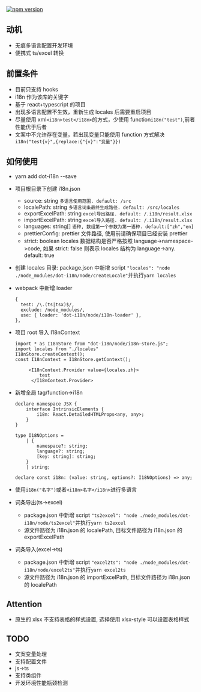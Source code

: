 [![npm version](https://img.shields.io/npm/v/dot-i18n.svg?style=flat)](https://www.npmjs.com/package/dot-i18n)

## 动机

- 无痕多语言配置开发环境
- 便携式 ts/excel 转换

## 前置条件

- 目前只支持 hooks
- i18n 作为该库的关键字
- 基于 react+typescript 的项目
- 出现多语言配置不生效，重新生成 locales 后需要重启项目
- 尽量使用 xml`<i18n>test</i18n>`的方式，少使用 function`i18n("test")`,前者性能优于后者
- 文案中不允许存在变量，若出现变量只能使用 function 方式解决`i18n("test{v}",{replace:{"{v}":"变量"}})`

## 如何使用

- yarn add dot-i18n --save
- 项目根目录下创建 i18n.json
  - source: string `多语言使用范围. default: /src`
  - localePath: string `多语言词条最终生成路径. default: /src/locales`
  - exportExcelPath: string `excel导出路径. default: /.i18n/result.xlsx`
  - importExcelPath: string `excel导入路径. default: /.i18n/result.xlsx`
  - languages: string[] `语种, 数组第一个参数为第一语种. default:["zh","en]`
  - prettierConfig: prettier 文件路径, 使用前请确保项目已经安装 prettier
  - strict: boolean locales 数据结构是否严格按照 language->namespace->code, 如果 strict: false 则表示 locales 结构为 language->any. default: true
- 创建 locales 目录: package.json 中新增 script `"locales": "node ./node_modules/dot-i18n/node/createLocale"`并执行`yarn locales`
- webpack 中新增 loader
  ```
  {
    test: /\.(ts|tsx)$/,
    exclude: /node_modules/,
    use: { loader: 'dot-i18n/node/i18n-loader' },
  },
  ```
- 项目 root 导入 I18nContext

  ```
  import * as I18nStore from "dot-i18n/node/i18n-store.js";
  import locales from "./locales"
  I18nStore.createContext();
  const I18nContext = I18nStore.getContext();

       <I18nContext.Provider value={locales.zh}>
           test
        </I18nContext.Provider>
  ```

- 新增全局 tag/function->i18n

  ```
  declare namespace JSX {
      interface IntrinsicElements {
          i18n: React.DetailedHTMLProps<any, any>;
      }
  }

  type I18NOptions =
      | {
          namespace?: string;
          language?: string;
          [key: string]: string;
      }
      | string;

  declare const i18n: (value: string, options?: I18NOptions) => any;

  ```

- 使用`i18n("名字")`或者`<i18n>名字</i18n>`进行多语言

- 词条导出(ts->excel)

  - package.json 中新增 script `"ts2excel": "node ./node_modules/dot-i18n/node/ts2excel"`并执行`yarn ts2excel`
  - 源文件路径为 i18n.json 的 localePath, 目标文件路径为 i18n.json 的 exportExcelPath

- 词条导入(excel->ts)
  - package.json 中新增 script `"excel2ts": "node ./node_modules/dot-i18n/node/excel2ts"`并执行`yarn excel2ts`
  - 源文件路径为 i18n.json 的 importExcelPath, 目标文件路径为 i18n.json 的 localePath

## Attention

- 原生的 xlsx 不支持表格的样式设置, 选择使用 xlsx-style 可以设置表格样式

## TODO

- 文案变量处理
- 支持配置文件
- js->ts
- 支持类组件
- 开发环境性能瓶颈检测
